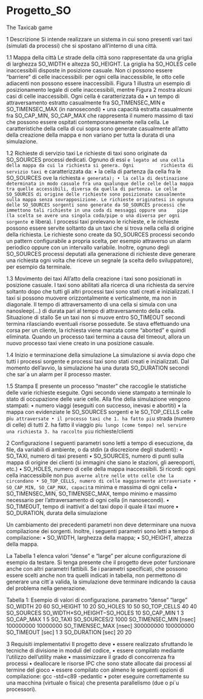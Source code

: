 # Progetto_SO
The Taxicab game

1 Descrizione
  Si intende realizzare un sistema in cui sono presenti vari taxi (simulati da processi) che si spostano all’interno di una città.
  
1.1 Mappa della città
  Le strade della città sono rappresentate da una griglia di larghezza SO_WIDTH e altezza SO_HEIGHT. La griglia ha SO_HOLES celle inaccessibili disposte in           posizione casuale. Non ci possono essere “barriere” di celle inaccessibili:
    per ogni cella inaccessibile, le otto celle adiacenti non possono essere inaccessibili. Figura 1 illustra un esempio di posizionamento legale di celle               inaccessibili, mentre Figura 2 mostra alcuni casi di celle inaccessibili.
Ogni cella è caratterizzata da
  • un tempo di attraversamento estratto casualmente fra SO_TIMENSEC_MIN e SO_TIMENSEC_MAX (in nanosecondi)
  • una capacità estratta casualmente fra SO_CAP_MIN, SO_CAP_MAX che rappresenta il numero massimo di taxi che possono essere ospitati contemporaneamente nella         cella.
Le caratteristiche della cella di cui sopra sono generate casualmente all’atto della creazione della mappa e non variano per tutta la durata di una simulazione.


1.2 Richieste di servizio taxi
   Le richieste di taxi sono originate da SO_SOURCES processi dedicati. Ognuno di essi `e legato ad una cella della mappa da cui la richiesta si genera. Ogni          richiesta di servizio taxi `e caratterizzata da:
      • la cella di partenza (la cella fra le SO_SOURCES ove la richiesta `e generata);
      • la cella di destinazione determinata in modo casuale fra una qualunque delle celle della mappa tra quelle accessibili, diversa da quella di partenza.
   Le celle SO_SOURCES di origine delle richieste sono posizionate casualmente sulla mappa senza sovrapposizione.
   Le richieste originatesi in ognuna delle SO_SOURCES sorgenti sono generate da SO_SOURCES processi che immettono tali richieste in una coda di messaggi oppure una    pipe (la scelta se avere una singola coda/pipe o una diversa per ogni sorgente `e libera). I processi taxi prelevano le richieste, e le richieste possono essere    servite soltanto da un taxi che si trova nella cella di origine della richiesta.
   Le richieste sono create da SO_SOURCES processi secondo un pattern configurabile a propria scelta, per esempio attraverso un alarm periodico oppure con un          intervallo variabile. Inoltre, ognuno degli SO_SOURCES processi deputati alla generazione di richieste deve generare una richiesta ogni volta che riceve un          segnale (a scelta dello sviluppatore), per esempio da terminale.
   
1.3 Movimento dei taxi
  All’atto della creazione i taxi sono posizionati in posizione casuale. I taxi sono abilitati alla ricerca di una richiesta da servire soltanto dopo che tutti gli   altri processi taxi sono stati creati e inizializzati.
  I taxi si possono muovere orizzontalmente e verticalmente, ma non in diagonale. Il tempo di attraversamento di una cella si simula con una nanosleep(...) di         durata pari al tempo di attraversamento della cella.
  Situazione di stallo Se un taxi non si muove entro SO_TIMEOUT secondi termina rilasciando eventuali risorse possedute. Se stava effettuando una corsa per un         cliente, la richiesta viene marcata come “aborted” e quindi eliminata. Quando un processo taxi termina a causa del timeout, allora un nuovo processo taxi viene     creato in una posizione casuale.
  
1.4 Inizio e terminazione della simulazione
  La simulazione si avvia dopo che tutti i processi sorgente e processi taxi sono stati creati e inizializzati. Dal momento dell’avvio, la simulazione ha una durata   SO_DURATION secondi che sar`a un alarm per il processo master.


1.5 Stampa
  E presente un processo “master” che raccoglie le statistiche delle varie richieste eseguite. Ogni secondo viene stampato a terminale lo stato di occupazione delle   varie celle.
  Alla fine della simulazione vengono stampati:
      • numero viaggi (eseguiti con successo, inevasi e abortiti)
      • la mappa con evidenziate le SO_SOURCES sorgenti e le SO_TOP_CELLS celle pi`u attraversate
      • il processo taxi che
          1. ha fatto pi`u strada (numero di celle) di tutti
          2. ha fatto il viaggio pi`u lungo (come tempo) nel servire una richiesta
          3. ha raccolto pi`u richieste/clienti
          
2 Configurazione
  I seguenti parametri sono letti a tempo di esecuzione, da file, da variabili di ambiente, o da stdin (a discrezione degli studenti):
      • SO_TAXI, numero di taxi presenti
      • SO_SOURCES, numero di punti sulla mappa di origine dei clienti (si immagini che siano le stazioni, gli aereoporti, etc.)
      • SO_HOLES, numero di celle della mappa inaccessibili. Si ricordi: ogni cella inaccessibile non pu`o averne altre nelle otto celle che la circondano
      • SO_TOP_CELLS, numero di celle maggiormente attraversate
      • SO_CAP_MIN, SO_CAP_MAX, capacit`a minima e massima di ogni cella
      • SO_TIMENSEC_MIN, SO_TIMENSEC_MAX, tempo minimo e massimo necessario per l’attraversamento di ogni cella (in nanosecondi).
      • SO_TIMEOUT, tempo di inattivit`a del taxi dopo il quale il taxi muore
      • SO_DURATION, durata della simulazione

  Un cambiamento dei precedenti parametri non deve determinare una nuova compilazione dei sorgenti.
  Inoltre, i seguenti parametri sono letti a tempo di compilazione:
      • SO_WIDTH, larghezza della mappa;
      • SO_HEIGHT, altezza della mappa.
      
  La Tabella 1 elenca valori “dense” e “large” per alcune configurazione di esempio da testare. Si tenga presente che il progetto deve poter funzionare anche con     altri parametri fattibili. Se i parametri specificati, che possono essere scelti anche non tra quelli indicati in tabella, non permettono di generare una citt`a      valida, la simulazione deve terminare indicando la causa del problema nella generazione.


  Tabella 1: Esempio di valori di configurazione.
  parametro “dense” “large”
        SO_WIDTH 20 60
        SO_HEIGHT 10 20
        SO_HOLES 10 50
        SO_TOP_CELLS 40 40
        SO_SOURCES SO_WIDTH×SO_HEIGHT−SO_HOLES 10
        SO_CAP_MIN 1 3
        SO_CAP_MAX 1 5
        SO_TAXI SO_SOURCES/2 1000
        SO_TIMENSEC_MIN [nsec] 100000000 10000000
        SO_TIMENSEC_MAX [nsec] 300000000 100000000
        SO_TIMEOUT [sec] 1 3
        SO_DURATION [sec] 20 20
        

3 Requisiti implementativi
  Il progetto deve
      • essere realizzato sfruttando le tecniche di divisione in moduli del codice,
      • essere compilato mediante l’utilizzo dell’utility make
      • massimizzare il grado di concorrenza fra processi
      • deallocare le risorse IPC che sono state allocate dai processi al termine del gioco
      • essere compilato con almeno le seguenti opzioni di compilazione: gcc -std=c89 -pedantic
      • poter eseguire correttamente su una macchina (virtuale o fisica) che presenta parallelismo (due o pi`u processori).

